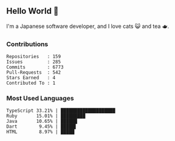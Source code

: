 ## Hello World 👋

I'm a Japanese software developer, and I love cats 😺 and tea 🫖.

### Contributions

    Repositories   : 159
    Issues         : 285
    Commits        : 6773
    Pull-Requests  : 542
    Stars Earned   : 4
    Contributed To : 1

### Most Used Languages

    TypeScript 33.21% | ████████████████████
    Ruby       15.01% | █████████
    Java       10.65% | ██████
    Dart        9.45% | █████▌
    HTML        8.97% | █████
